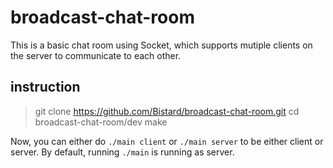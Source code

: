 # broadcast-chat-room
This is a basic chat room using Socket, which supports mutiple clients on the server to communicate to each other.

## instruction
> git clone https://github.com/Bistard/broadcast-chat-room.git
> cd broadcast-chat-room/dev
> make

Now, you can either do `./main client` or `./main server` to be either client or server. By default, running `./main` is running as server.
